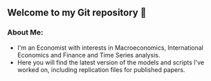 ## Welcome to my Git repository 👋

### About Me:
- I'm an Economist with interests in Macroeconomics, International Economics and Finance and Time Series analysis. 
- Here you will find the latest version of the models and scripts I've worked on, including replication files for published papers.

<!--
**elDiegoGit/elDiegoGit** is a ✨ _special_ ✨ repository because its `README.md` (this file) appears on your GitHub profile.

Here are some ideas to get you started:

- 🔭 I’m currently working on ...
- 🌱 I’m currently learning ...
- 👯 I’m looking to collaborate on ...
- 🤔 I’m looking for help with ...
- 💬 Ask me about ...
- 📫 How to reach me: ...
- 😄 Pronouns: ...
- ⚡ Fun fact: ...
-->
